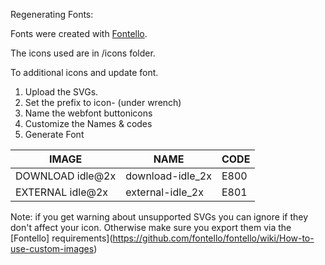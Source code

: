 Regenerating Fonts:

Fonts were created with [Fontello](https://fontello.com/).

The icons used are in /icons folder.

To additional icons and update font.
1. Upload the SVGs.
1. Set the prefix to icon- (under wrench)
1. Name the webfont buttonicons
1. Customize the Names & codes
1. Generate Font

| IMAGE  | NAME  | CODE  |
|---|---|---|
| DOWNLOAD idle@2x | download-idle_2x  | E800  |
| EXTERNAL idle@2x | external-idle_2x  | E801  |

Note: if you get warning about unsupported SVGs you can ignore if they don't affect your icon.  Otherwise make sure you export them via the [Fontello] requirements](https://github.com/fontello/fontello/wiki/How-to-use-custom-images)